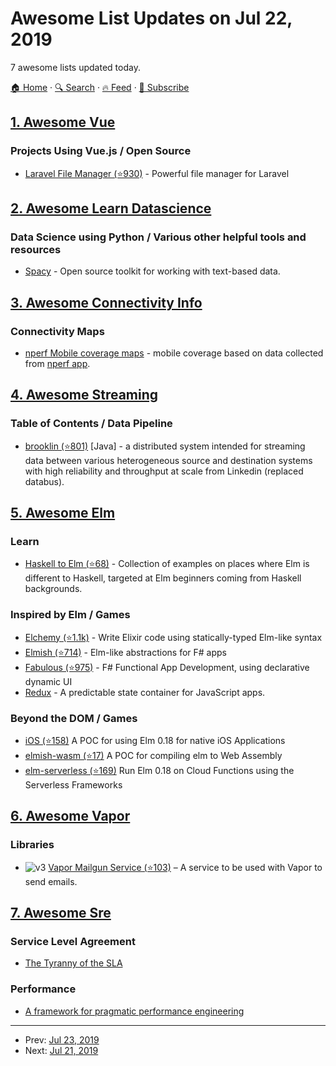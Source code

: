 # Awesome List Updates on Jul 22, 2019

7 awesome lists updated today.

[🏠 Home](/README.md) · [🔍 Search](https://www.trackawesomelist.com/search/) · [🔥 Feed](https://www.trackawesomelist.com/rss.xml) · [📮 Subscribe](https://trackawesomelist.us17.list-manage.com/subscribe?u=d2f0117aa829c83a63ec63c2f&id=36a103854c)



## [1. Awesome Vue](/content/vuejs/awesome-vue/README.md)

### Projects Using Vue.js / Open Source

*   [Laravel File Manager (⭐930)](https://github.com/alexusmai/laravel-file-manager) - Powerful file manager for Laravel

## [2. Awesome Learn Datascience](/content/siboehm/awesome-learn-datascience/README.md)

### Data Science using Python / Various other helpful tools and resources

*   [Spacy](https://spacy.io/) - Open source toolkit for working with text-based data.

## [3. Awesome Connectivity Info](/content/stevesong/awesome-connectivity-info/README.md)

### Connectivity Maps

*   [nperf Mobile coverage maps](https://www.nperf.com/en/map) - mobile coverage based on data collected from [nperf app](https://www.nperf.com/en/nperf-applications/).

## [4. Awesome Streaming](/content/manuzhang/awesome-streaming/README.md)

### Table of Contents / Data Pipeline

*   [brooklin (⭐801)](https://github.com/linkedin/Brooklin/) \[Java] - a distributed system intended for streaming data between various heterogeneous source and destination systems with high reliability and throughput at scale from Linkedin (replaced databus).

## [5. Awesome Elm](/content/sporto/awesome-elm/README.md)

### Learn

*   [Haskell to Elm (⭐68)](https://github.com/eeue56/haskell-to-elm) - Collection of examples on places where Elm is different to Haskell, targeted at Elm beginners coming from Haskell backgrounds.

### Inspired by Elm / Games

*   [Elchemy (⭐1.1k)](https://github.com/wende/elchemy) - Write Elixir code using statically-typed Elm-like syntax
*   [Elmish (⭐714)](https://github.com/elmish/elmish) - Elm-like abstractions for F# apps
*   [Fabulous (⭐975)](https://github.com/fsprojects/Fabulous) - F# Functional App Development, using declarative dynamic UI
*   [Redux](https://redux.js.org/introduction/prior-art) - A predictable state container for JavaScript apps.

### Beyond the DOM / Games

*   [iOS (⭐158)](https://github.com/pzp1997/elm-ios) A POC for using Elm 0.18 for native iOS Applications
*   [elmish-wasm (⭐17)](https://github.com/Chadtech/elmish-wasm) A POC for compiling elm to Web Assembly
*   [elm-serverless (⭐169)](https://github.com/ktonon/elm-serverless) Run Elm 0.18 on Cloud Functions using the Serverless Frameworks

## [6. Awesome Vapor](/content/vapor-community/awesome-vapor/README.md)

### Libraries

*   ![v3](https://github.com/vapor-community/awesome-vapor/raw/main/img/vapor-3.png) [Vapor Mailgun Service (⭐103)](https://github.com/vapor-community/VaporMailgunService) – A service to be used with Vapor to send emails.

## [7. Awesome Sre](/content/dastergon/awesome-sre/README.md)

### Service Level Agreement

*   [The Tyranny of the SLA](https://www.youtube.com/watch?v=4cPqLuIXBnw)

### Performance

*   [A framework for pragmatic performance engineering](https://mterwill.com/posts/framework-for-performance-engineering/)

---

- Prev: [Jul 23, 2019](/content/2019/07/23/README.md)
- Next: [Jul 21, 2019](/content/2019/07/21/README.md)